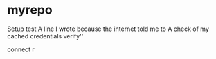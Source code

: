 # myrepo
Setup test
A line I wrote because the internet told me to
A check of my cached credentials
verify''

connect r
